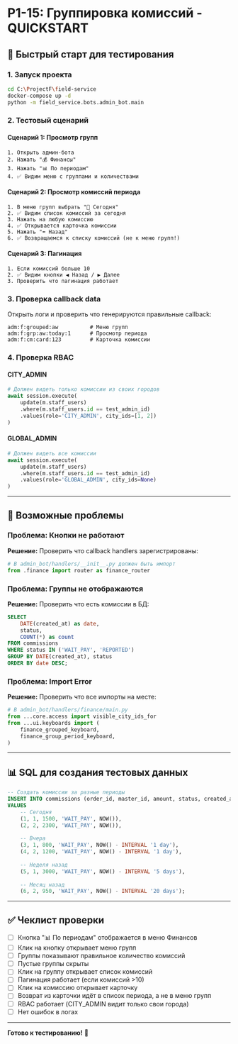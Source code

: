 # P1-15: Группировка комиссий - QUICKSTART

## 🚀 Быстрый старт для тестирования

### 1. Запуск проекта
```bash
cd C:\ProjectF\field-service
docker-compose up -d
python -m field_service.bots.admin_bot.main
```

### 2. Тестовый сценарий

#### Сценарий 1: Просмотр групп
```
1. Открыть админ-бота
2. Нажать "💰 Финансы"
3. Нажать "📊 По периодам"
4. ✅ Видим меню с группами и количествами
```

#### Сценарий 2: Просмотр комиссий периода
```
1. В меню групп выбрать "📅 Сегодня"
2. ✅ Видим список комиссий за сегодня
3. Нажать на любую комиссию
4. ✅ Открывается карточка комиссии
5. Нажать "⬅️ Назад"
6. ✅ Возвращаемся к списку комиссий (не к меню групп!)
```

#### Сценарий 3: Пагинация
```
1. Если комиссий больше 10
2. ✅ Видим кнопки ◀️ Назад / ▶️ Далее
3. Проверить что пагинация работает
```

### 3. Проверка callback data

Открыть логи и проверить что генерируются правильные callback:
```
adm:f:grouped:aw          # Меню групп
adm:f:grp:aw:today:1      # Просмотр периода
adm:f:cm:card:123         # Карточка комиссии
```

### 4. Проверка RBAC

#### CITY_ADMIN
```python
# Должен видеть только комиссии из своих городов
await session.execute(
    update(m.staff_users)
    .where(m.staff_users.id == test_admin_id)
    .values(role='CITY_ADMIN', city_ids=[1, 2])
)
```

#### GLOBAL_ADMIN
```python
# Должен видеть все комиссии
await session.execute(
    update(m.staff_users)
    .where(m.staff_users.id == test_admin_id)
    .values(role='GLOBAL_ADMIN', city_ids=None)
)
```

---

## 🐛 Возможные проблемы

### Проблема: Кнопки не работают
**Решение:** Проверить что callback handlers зарегистрированы:
```python
# В admin_bot/handlers/__init__.py должен быть импорт
from .finance import router as finance_router
```

### Проблема: Группы не отображаются
**Решение:** Проверить что есть комиссии в БД:
```sql
SELECT 
    DATE(created_at) as date,
    status,
    COUNT(*) as count
FROM commissions
WHERE status IN ('WAIT_PAY', 'REPORTED')
GROUP BY DATE(created_at), status
ORDER BY date DESC;
```

### Проблема: Import Error
**Решение:** Проверить что все импорты на месте:
```python
# В admin_bot/handlers/finance/main.py
from ...core.access import visible_city_ids_for
from ...ui.keyboards import (
    finance_grouped_keyboard,
    finance_group_period_keyboard,
)
```

---

## 📊 SQL для создания тестовых данных

```sql
-- Создать комиссии за разные периоды
INSERT INTO commissions (order_id, master_id, amount, status, created_at)
VALUES 
    -- Сегодня
    (1, 1, 1500, 'WAIT_PAY', NOW()),
    (2, 2, 2300, 'WAIT_PAY', NOW()),
    
    -- Вчера
    (3, 1, 800, 'WAIT_PAY', NOW() - INTERVAL '1 day'),
    (4, 2, 1200, 'WAIT_PAY', NOW() - INTERVAL '1 day'),
    
    -- Неделя назад
    (5, 1, 3000, 'WAIT_PAY', NOW() - INTERVAL '5 days'),
    
    -- Месяц назад
    (6, 2, 950, 'WAIT_PAY', NOW() - INTERVAL '20 days');
```

---

## ✅ Чеклист проверки

- [ ] Кнопка "📊 По периодам" отображается в меню Финансов
- [ ] Клик на кнопку открывает меню групп
- [ ] Группы показывают правильное количество комиссий
- [ ] Пустые группы скрыты
- [ ] Клик на группу открывает список комиссий
- [ ] Пагинация работает (если комиссий >10)
- [ ] Клик на комиссию открывает карточку
- [ ] Возврат из карточки идёт в список периода, а не в меню групп
- [ ] RBAC работает (CITY_ADMIN видит только свои города)
- [ ] Нет ошибок в логах

---

**Готово к тестированию!** 🎉
